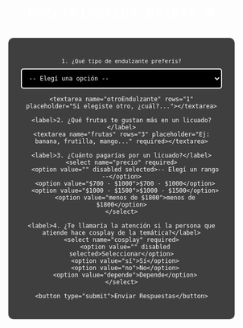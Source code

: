 <!DOCTYPE html>
<html lang="es">
<head>
<meta charset="UTF-8" />
<meta name="viewport" content="width=device-width, initial-scale=1" />
<title>🍹Determination Drinks - Encuesta Undertale🍹</title>

<!-- Fuente estilo pixel art -->
<link href="https://fonts.googleapis.com/css2?family=Press+Start+2P&display=swap" rel="stylesheet" />

<style>
  body {
    margin: 0;
    padding: 20px;
    font-family: "Press Start 2P", monospace;
    color: white;
    background: url("images/fondo.jpg") no-repeat center center fixed;
    background-size: cover;
    text-align: center;
  }
  form {
    background: rgba(0,0,0,0.75);
    border: 2px solid white;
    border-radius: 12px;
    max-width: 400px;
    margin: 30px auto;
    padding: 25px;
  }
  label {
    display: block;
    margin: 15px 0 8px;
    font-size: 11px;
  }
  select, textarea, input[type="text"] {
    width: 100%;
    padding: 10px;
    font-family: inherit;
    font-size: 12px;
    background: #000;
    color: #fff;
    border: 2px solid white;
    border-radius: 5px;
    resize: none;
    box-sizing: border-box;
  }
  textarea {
    font-family: monospace;
  }
  button {
    width: 100%;
    padding: 12px;
    margin-top: 20px;
    font-family: inherit;
    font-size: 14px;
    background: white;
    color: black;
    border: 2px solid black;
    border-radius: 5px;
    cursor: pointer;
  }
  button:hover {
    background: black;
    color: white;
    border-color: white;
  }
  .mensaje {
    display: none;
    margin-top: 20px;
    font-size: 14px;
    color: #0f0;
  }
</style>

</head>

<body>
  <h1>Determination Drinks 💗</h1>

  <form id="miForm">
    <label>1. ¿Qué tipo de endulzante preferís?</label>
    <select name="endulzante" required>
      <option value="" disabled selected>-- Elegí una opción --</option>
      <option value="azucar">Azúcar</option>
      <option value="miel">Miel</option>
      <option value="edulcorante">Edulcorante</option>
      <option value="otro">Otro</option>
    </select>

    <textarea name="otroEndulzante" rows="1" placeholder="Si elegiste otro, ¿cuál?..."></textarea>

    <label>2. ¿Qué frutas te gustan más en un licuado?</label>
    <textarea name="frutas" rows="3" placeholder="Ej: banana, frutilla, mango..." required></textarea>

    <label>3. ¿Cuánto pagarías por un licuado?</label>
    <select name="precio" required>
      <option value="" disabled selected>-- Elegí un rango --</option>
      <option value="$700 - $1000">$700 - $1000</option>
      <option value="$1000 - $1500">$1000 - $1500</option>
      <option value="menos de $1800">menos de $1800</option>
    </select>

    <label>4. ¿Te llamaría la atención si la persona que atiende hace cosplay de la temática?</label>
    <select name="cosplay" required>
      <option value="" disabled selected>Seleccionar</option>
      <option value="sí">Sí</option>
      <option value="no">No</option>
      <option value="depende">Depende</option>
    </select>

    <button type="submit">Enviar Respuestas</button>
  </form>

  <p class="mensaje" id="mensajeFinal">* Gracias por tu respuesta, humano.</p>

  <!-- Audio de envío -->
  <audio id="submit-sound" src="sound/savepoint.mp3" preload="auto"></audio>
  <!-- Audio de tipeo -->
  <audio id="typing-sound" src="sound/typing.mp3" preload="auto"></audio>

<script type="module">
  import { initializeApp } from "https://www.gstatic.com/firebasejs/9.22.2/firebase-app.js";
  import { getFirestore, doc, getDoc, setDoc, updateDoc, increment } from "https://www.gstatic.com/firebasejs/9.22.2/firebase-firestore.js";

  const firebaseConfig = {
    apiKey: "AIzaSyD1djuXf4a5y9uucZEHBrL_HWgWr0PqH3M",
    authDomain: "encuestaundertale.firebaseapp.com",
    projectId: "encuestaundertale",
    storageBucket: "encuestaundertale.firebasestorage.app",
    messagingSenderId: "34519487798",
    appId: "1:34519487798:web:7d53e84d8551693cf84f97",
    measurementId: "G-QMTMF22EHY"
  };

  const app = initializeApp(firebaseConfig);
  const db = getFirestore(app);

  const form = document.getElementById("miForm");
  const audio = document.getElementById("submit-sound");
  const typingSound = document.getElementById("typing-sound");
  const mensajeFinal = document.getElementById("mensajeFinal");
  const usuarioVotoKey = "usuarioYaVoto";

  form.addEventListener("submit", async (e) => {
    e.preventDefault();

    if(localStorage.getItem(usuarioVotoKey)) {
      alert("Ya has votado. Gracias por tu participación.");
      return;
    }

    const formData = new FormData(form);
    const endulzante = formData.get("endulzante");
    const otroEndulzante = formData.get("otroEndulzante");
    const frutas = formData.get("frutas");
    const precio = formData.get("precio");
    const cosplay = formData.get("cosplay");

    if(!endulzante || !frutas || !precio || !cosplay) {
      alert("Por favor completa todas las preguntas obligatorias.");
      return;
    }

    audio.currentTime = 0;
    audio.play();

    try {
      const votosRef = doc(db, 'votos', 'endulzante');
      const docSnap = await getDoc(votosRef);

      if (!docSnap.exists()) {
        // Crear documento con conteos iniciales
        await setDoc(votosRef, {
          azucar: 0,
          miel: 0,
          edulcorante: 0,
          otro: 0
        });
      }

      // Actualizar el conteo del endulzante seleccionado
      await updateDoc(votosRef, {
        [endulzante]: increment(1)
      });

      // Aquí podrías guardar también frutas, precio, cosplay en otros documentos/colecciones

      localStorage.setItem(usuarioVotoKey, "true");
      mensajeFinal.style.display = "block";
      form.reset();

    } catch (error) {
      console.error("Error guardando voto:", error);
      alert("Hubo un error al enviar tu voto, intenta nuevamente.");
    }
  });

  let typingTimeout;

  function playTypingSound() {
    typingSound.currentTime = 0;
    typingSound.play();
  }

  function stopTypingSound() {
    typingSound.pause();
  }

  form.querySelectorAll("input[type=text], textarea, select").forEach(input => {
    input.addEventListener("keydown", () => {
      if (typingSound.paused) {
        playTypingSound();
      }
      clearTimeout(typingTimeout);
      typingTimeout = setTimeout(() => {
        stopTypingSound();
      }, 300);
    });
  });

</script>

</body>
</html>
